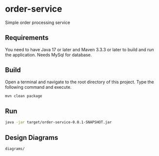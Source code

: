 # order-service
Simple order processing service

## Requirements
You need to have Java 17 or later and Maven 3.3.3 or later to build and run the application. Needs MySql for database.

## Build
Open a terminal and navigate to the root directory of this project. Type the following command and execute.

```bash
mvn clean package
```

## Run
```bash
java -jar target/order-service-0.0.1-SNAPSHOT.jar
```

## Design Diagrams
    diagrams/

